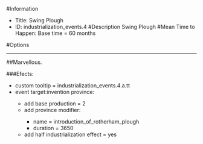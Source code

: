 #Information
 - Title: Swing Plough
 - ID: industrialization_events.4
#Description
Swing Plough
#Mean Time to Happen:
Base time = 60 months

#Options

___
##Marvellous.

###Efects:<ul><li>custom tooltip = industrialization_events.4.a.tt</li><li>event target:invention province:</li><ul><li>add base production = 2</li><li>add province modifier:</li><ul><li>name = introduction_of_rotherham_plough</li><li>duration = 3650</li></ul><li>add half industrialization effect = yes</li></ul></ul>
